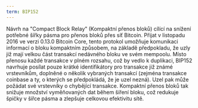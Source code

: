 ```yaml
---
term: BIP152
---
```


Návrh na "Compact Block Relay" (Kompaktní přenos bloků) cílící na snížení potřebné šířky pásma pro přenos bloků přes síť Bitcoin. Přijat v listopadu 2016 ve verzi 0.13.0 Bitcoin Core, tento protokol umožňuje komunikaci informací o bloku kompaktním způsobem, na základě předpokladu, že uzly již mají velkou část transakcí nedávného bloku ve svém mempoolu. Místo přenosu každé transakce v plném rozsahu, což by vedlo k duplikaci, BIP152 navrhuje posílat pouze krátké identifikátory pro transakce již známé vrstevníkům, doplněné o několik vybraných transakcí (zejména transakce coinbase a ty, o kterých se předpokládá, že je uzel nezná). Uzel pak může požádat své vrstevníky o chybějící transakce. Kompaktní přenos bloků tak snižuje množství vyměňovaných dat během šíření bloku, což redukuje špičky v šířce pásma a zlepšuje celkovou efektivitu sítě.